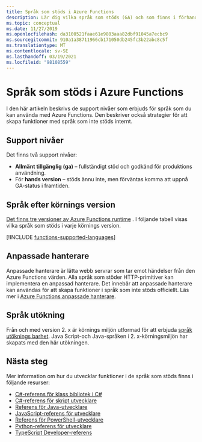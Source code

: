 ```yaml
---
title: Språk som stöds i Azure Functions
description: Lär dig vilka språk som stöds (GA) och som finns i förhands granskningen och hur du kan utöka funktions utvecklingen till andra språk.
ms.topic: conceptual
ms.date: 11/27/2019
ms.openlocfilehash: da3100521faae61e9803aaa82dbf91045a7ecbc9
ms.sourcegitcommit: 910a1a38711966cb171050db245fc3b22abc8c5f
ms.translationtype: MT
ms.contentlocale: sv-SE
ms.lasthandoff: 03/19/2021
ms.locfileid: "98108559"
---
```

# <a name="supported-languages-in-azure-functions"></a>Språk som stöds i Azure Functions

I den här artikeln beskrivs de support nivåer som erbjuds för språk som du kan använda med Azure Functions. Den beskriver också strategier för att skapa funktioner med språk som inte stöds internt.

## <a name="levels-of-support"></a>Support nivåer

Det finns två support nivåer:

* **Allmänt tillgänglig (ga)** – fullständigt stöd och godkänd för produktions användning.
* För **hands version** – stöds ännu inte, men förväntas komma att uppnå GA-status i framtiden.

## <a name="languages-by-runtime-version"></a>Språk efter körnings version 

[Det finns tre versioner av Azure Functions runtime](functions-versions.md) . I följande tabell visas vilka språk som stöds i varje körnings version.

[!INCLUDE [functions-supported-languages](../../includes/functions-supported-languages.md)]

## <a name="custom-handlers"></a>Anpassade hanterare

Anpassade hanterare är lätta webb servrar som tar emot händelser från den Azure Functions värden. Alla språk som stöder HTTP-primitiver kan implementera en anpassad hanterare. Det innebär att anpassade hanterare kan användas för att skapa funktioner i språk som inte stöds officiellt. Läs mer i [Azure Functions anpassade hanterare](functions-custom-handlers.md).

## <a name="language-extensibility"></a>Språk utökning

Från och med version 2. x är körnings miljön utformad för att erbjuda [språk utöknings barhet](https://github.com/Azure/azure-webjobs-sdk-script/wiki/Language-Extensibility). Java Script-och Java-språken i 2. x-körningsmiljön har skapats med den här utökningen.

## <a name="next-steps"></a>Nästa steg

Mer information om hur du utvecklar funktioner i de språk som stöds finns i följande resurser:

+ [C#-referens för klass bibliotek i C#](functions-dotnet-class-library.md)
+ [C#-referens för skript utvecklare](functions-reference-csharp.md)
+ [Referens för Java-utvecklare](functions-reference-java.md)
+ [JavaScript-referens för utvecklare](functions-reference-node.md)
+ [Referens för PowerShell-utvecklare](functions-reference-powershell.md)
+ [Python-referens för utvecklare](functions-reference-python.md)
+ [TypeScript Developer-referens](functions-reference-node.md#typescript)
